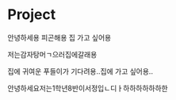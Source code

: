 # Project
안녕하세용
피곤해용
집 가고 싶어용

저는감자탕머ㄱ으러집에갈래용

집에 귀여운 푸들이가 기다려용..집에 가고 싶어용..

안녕하세요저는1학년8반이서정입ㄴ디ㅏ하하하하하하한
